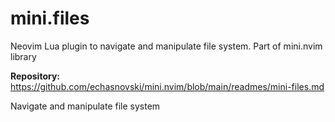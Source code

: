 # mini.files

Neovim Lua plugin to navigate and manipulate file system. Part of mini.nvim library

**Repository:** <https://github.com/echasnovski/mini.nvim/blob/main/readmes/mini-files.md>

Navigate and manipulate file system

